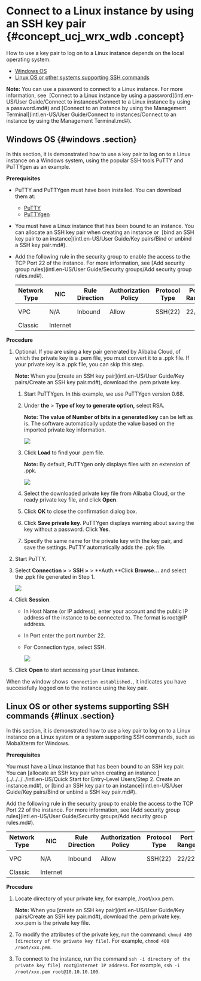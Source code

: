# Connect to a Linux instance by using an SSH key pair {#concept_ucj_wrx_wdb .concept}

How to use a key pair to log on to a Linux instance depends on the local operating system.

-   [Windows OS](#windows)
-   [Linux OS or other systems supporting SSH commands](#linux)

**Note:** You can use a password to connect to a Linux instance. For more information, see  [Connect to a Linux instance by using a password](intl.en-US/User Guide/Connect to instances/Connect to a Linux instance by using a password.md#) and [Connect to an instance by using the Management Terminal](intl.en-US/User Guide/Connect to instances/Connect to an instance by using the Management Terminal.md#).

## Windows OS {#windows .section}

In this section, it is demonstrated how to use a key pair to log on to a Linux instance on a Windows system, using the popular SSH tools PuTTY and PuTTYgen as an example.

**Prerequisites**

-   PuTTY and PuTTYgen must have been installed. You can download them at:

    -   [PuTTY](https://the.earth.li/~sgtatham/putty/latest/w64/putty.exe)
    -   [PuTTYgen](https://the.earth.li/~sgtatham/putty/latest/w64/puttygen.exe)
-   You must have a Linux instance that has been bound to an instance. You can allocate an SSH key pair when creating an instance or  [bind an SSH key pair to an instance](intl.en-US/User Guide/Key pairs/Bind or unbind a SSH key pair.md#).

-   Add the following rule in the security group to enable the access to the TCP Port 22 of the instance. For more information, see [Add security group rules](intl.en-US/User Guide/Security groups/Add security group rules.md#).

    |Network Type|NIC|Rule Direction|Authorization Policy|Protocol Type|Port Range|Authorization Type|Authorization Object|Priority|
    |------------|---|--------------|--------------------|-------------|----------|------------------|--------------------|--------|
    |VPC|N/A|Inbound|Allow|SSH\(22\)|22/22|Address Field Access|0.0.0.0/0|1|
    |Classic|Internet|


**Procedure**

1.  Optional. If you are using a key pair generated by Alibaba Cloud, of which the private key is a .pem file, you must convert it to a .ppk file. If your private key is a .ppk file, you can skip this step.

    **Note:** When you [create an SSH key pair](intl.en-US/User Guide/Key pairs/Create an SSH key pair.md#), download the .pem private key.

    1.  Start PuTTYgen. In this example, we use PuTTYgen version 0.68.
    2.  Under **the** \> **Type of key to generate option,** select RSA.

        **Note:** **The value of Number of bits in a generated key** can be left as is. The software automatically update the value based on the imported private key information.

        ![](http://static-aliyun-doc.oss-cn-hangzhou.aliyuncs.com/assets/img/9620/15338899155187_en-US.png)

    3.  Click **Load** to find your .pem file.

        **Note:** By default, PuTTYgen only displays files with an extension of .ppk.

        ![](http://static-aliyun-doc.oss-cn-hangzhou.aliyuncs.com/assets/img/9620/15338899155188_en-US.png)

    4.  Select the downloaded private key file from Alibaba Cloud, or the ready private key file, and click **Open**.
    5.  Click **OK** to close the confirmation dialog box.
    6.  Click **Save private key**. PuTTYgen displays warning about saving the key without a password. Click **Yes**.
    7.  Specify the same name for the private key with the key pair, and save the settings. PuTTY automatically adds the .ppk file.
2.  Start PuTTY.
3.  Select **Connection \>** \> **SSH \>** \> **Auth.**Click **Browse…** and select the .ppk file generated in Step 1.

    ![](http://static-aliyun-doc.oss-cn-hangzhou.aliyuncs.com/assets/img/9620/15338899165191_en-US.png)

4.  Click **Session**.
    -   In Host Name \(or IP address\), enter your account and the public IP address of the instance to be connected to. The format is root@IP address.
    -   In Port enter the port number 22.
    -   For Connection type, select SSH.

        ![](http://static-aliyun-doc.oss-cn-hangzhou.aliyuncs.com/assets/img/9620/15338899165192_en-US.png)

5.  Click **Open** to start accessing your Linux instance.

When the window shows  `Connection established.`, it indicates you have successfully logged on to the instance using the key pair.

## Linux OS or other systems supporting SSH commands {#linux .section}

In this section, it is demonstrated how to use a key pair to log on to a Linux instance on a Linux system or a system supporting SSH commands, such as MobaXterm for Windows.

**Prerequisites**

You must have a Linux instance that has been bound to an SSH key pair. You can [allocate an SSH key pair when creating an instance ](../../../../intl.en-US/Quick Start for Entry-Level Users/Step 2. Create an instance.md#), or [bind an SSH key pair to an instance](intl.en-US/User Guide/Key pairs/Bind or unbind a SSH key pair.md#).

Add the following rule in the security group to enable the access to the TCP Port 22 of the instance. For more information, see [Add security group rules](intl.en-US/User Guide/Security groups/Add security group rules.md#).

|Network Type|NIC|Rule Direction|Authorization Policy|Protocol Type|Port Range|Authorization Type|Authorization Object|Priority|
|------------|---|--------------|--------------------|-------------|----------|------------------|--------------------|--------|
|VPC|N/A|Inbound|Allow|SSH\(22\)|22/22|Address Field Access|0.0.0.0/0|1|
|Classic|Internet|

**Procedure**

1.  Locate directory of your private key, for example, /root/xxx.pem.

    **Note:** When you [create an SSH key pair](intl.en-US/User Guide/Key pairs/Create an SSH key pair.md#), download the .pem private key. xxx.pem is the private key file.

2.  To modify the attributes of the private key, run the command: `chmod 400 [directory of the private key file]`. For example, `chmod 400 /root/xxx.pem`.
3.  To connect to the instance, run the command `ssh -i directory of the private key file] root@Internet IP address`. For example, `ssh -i /root/xxx.pem root@10.10.10.100`.

